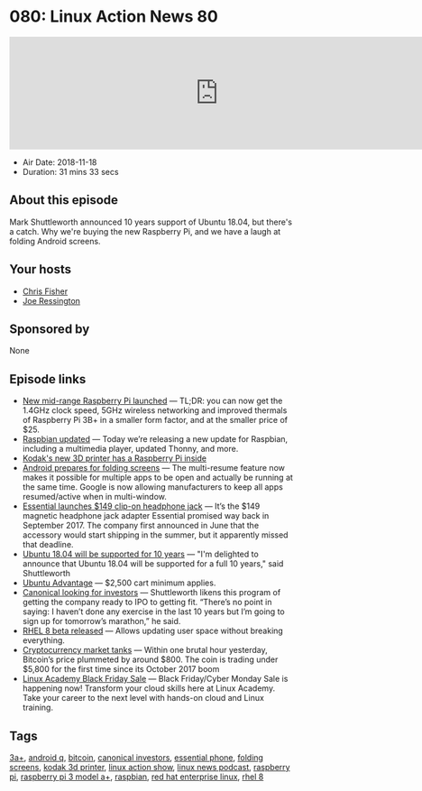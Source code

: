 # 080: Linux Action News 80

<iframe src="https://player.fireside.fm/v2/DAcK9LdX+ozxQjEf-?theme=dark" width="740" height="200" frameborder="0" scrolling="no"></iframe>

* Air Date: 2018-11-18
* Duration: 31 mins 33 secs

## About this episode

Mark Shuttleworth announced 10 years support of Ubuntu 18.04, but there's a catch. Why we're buying the new Raspberry Pi, and we have a laugh at folding Android screens.

## Your hosts
* [Chris Fisher](https://linuxactionnews.com/hosts/chris)
* [Joe Ressington](https://linuxactionnews.com/hosts/joe)

## Sponsored by

None



## Episode links

  * [New mid-range Raspberry Pi launched](https://www.raspberrypi.org/blog/new-product-raspberry-pi-3-model-a/ "New mid-range Raspberry Pi launched") — TL;DR: you can now get the 1.4GHz clock speed, 5GHz wireless networking and improved thermals of Raspberry Pi 3B+ in a smaller form factor, and at the smaller price of $25.
  * [Raspbian updated](https://www.raspberrypi.org/blog/raspbian-update-november-2018/ "Raspbian updated") — Today we’re releasing a new update for Raspbian, including a multimedia player, updated Thonny, and more.
  * [Kodak's new 3D printer has a Raspberry Pi inside](http://linuxgizmos.com/kodaks-new-3d-printer-has-a-raspberry-pi-inside/ "Kodak's new 3D printer has a Raspberry Pi inside")
  * [Android prepares for folding screens](https://www.xda-developers.com/android-q-splitscreen-multitasking-multi-resume/ "Android prepares for folding screens") — The multi-resume feature now makes it possible for multiple apps to be open and actually be running at the same time. Google is now allowing manufacturers to keep all apps resumed/active when in multi-window. 
  * [Essential launches $149 clip-on headphone jack](https://www.theverge.com/2018/11/13/18092620/essential-phone-magnetic-headphone-jack-adapter "Essential launches $149 clip-on headphone jack") — It’s the $149 magnetic headphone jack adapter Essential promised way back in September 2017. The company first announced in June that the accessory would start shipping in the summer, but it apparently missed that deadline.
  * [Ubuntu 18.04 will be supported for 10 years](https://www.zdnet.com/article/mark-shuttleworth-reveals-ubuntu-18-04-will-get-a-10-year-support-lifespan/ "Ubuntu 18.04 will be supported for 10 years") — "I'm delighted to announce that Ubuntu 18.04 will be supported for a full 10 years," said Shuttleworth
  * [Ubuntu Advantage](https://buy.ubuntu.com/ "Ubuntu Advantage") — $2,500 cart minimum applies.
  * [Canonical looking for investors](https://techcrunch.com/2018/11/15/canonical-plans-to-raise-its-first-outside-funding-as-it-looks-to-a-future-ipo/ "Canonical looking for investors") — Shuttleworth likens this program of getting the company ready to IPO to getting fit. “There’s no point in saying: I haven’t done any exercise in the last 10 years but I’m going to sign up for tomorrow’s marathon,” he said.
  * [RHEL 8 beta released](https://www.theregister.co.uk/2018/11/15/red_hat_enterprise_linux_8_beta/ "RHEL 8 beta released") — Allows updating user space without breaking everything.
  * [Cryptocurrency market tanks](https://venturebeat.com/2018/11/15/why-the-cryptocurrency-market-lost-15-of-its-value-in-an-hour/ "Cryptocurrency market tanks") — Within one brutal hour yesterday, Bitcoin’s price plummeted by around $800. The coin is trading under $5,800 for the first time since its October 2017 boom
  * [Linux Academy Black Friday Sale](https://linuxacademy.com/join/pricing?utm_source=jupiterbroadcasting&utm_medium=description&utm_campaign=blackfridaycybermonday_2018 "Linux Academy Black Friday Sale") — Black Friday/Cyber Monday Sale is happening now! Transform your cloud skills here at Linux Academy. Take your career to the next level with hands-on cloud and Linux training.



## Tags

[3a+](https://linuxactionnews.com/tags/3a+), [android q](https://linuxactionnews.com/tags/android%20q), [bitcoin](https://linuxactionnews.com/tags/bitcoin), [canonical investors](https://linuxactionnews.com/tags/canonical%20investors), [essential phone](https://linuxactionnews.com/tags/essential%20phone), [folding screens](https://linuxactionnews.com/tags/folding%20screens), [kodak 3d printer](https://linuxactionnews.com/tags/kodak%203d%20printer), [linux action show](https://linuxactionnews.com/tags/linux%20action%20show), [linux news podcast](https://linuxactionnews.com/tags/linux%20news%20podcast), [raspberry pi](https://linuxactionnews.com/tags/raspberry%20pi), [raspberry pi 3 model a+](https://linuxactionnews.com/tags/raspberry%20pi%203%20model%20a+), [raspbian](https://linuxactionnews.com/tags/raspbian), [red hat enterprise linux](https://linuxactionnews.com/tags/red%20hat%20enterprise%20linux), [rhel 8](https://linuxactionnews.com/tags/rhel%208)